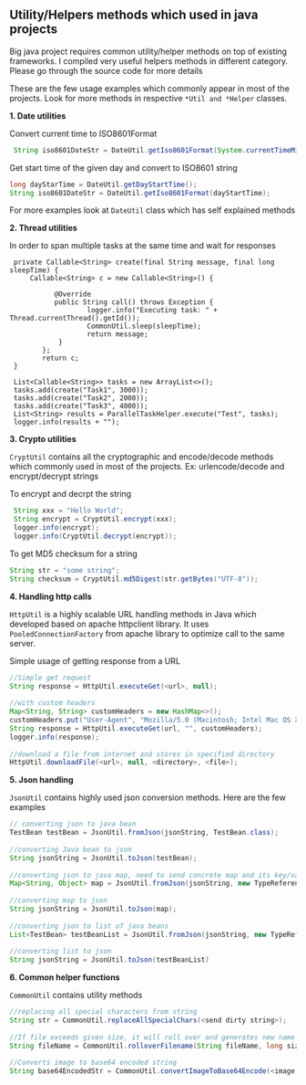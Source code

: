 ## Utility/Helpers methods which used in java projects

Big java project requires common utility/helper methods on top of existing frameworks. I compiled very useful helpers methods in different category. Please go through the source code for more details

These are the few usage examples which commonly appear in most of the projects. Look for more methods in respective `*Util and *Helper` classes.

**1. Date utilities**

  Convert current time to ISO8601Format
  
  ```java
   String iso8601DateStr = DateUtil.getIso8601Format(System.currentTimeMillis());
   ```
  
  Get start time of the given day and convert to ISO8601 string
   
   ```java
   long dayStarTime = DateUtil.getDayStartTime();
   String iso8601DateStr = DateUtil.getIso8601Format(dayStartTime);
   ```
   
  For more examples look at `DateUtil` class which has self explained methods
  
**2. Thread utilities**

   In order to span multiple tasks at the same time and wait for responses
      
     private Callable<String> create(final String message, final long sleepTime) {
	     Callable<String> c = new Callable<String>() {
	     
               @Override
               public String call() throws Exception {
                       logger.info("Executing task: " + Thread.currentThread().getId());
                       CommonUtil.sleep(sleepTime);
                       return message;
                }
            };
            return c;
     }
      
     List<Callable<String>> tasks = new ArrayList<>();
     tasks.add(create("Task1", 3000));
     tasks.add(create("Task2", 2000));
     tasks.add(create("Task3", 4000));
     List<String> results = ParallelTaskHelper.execute("Test", tasks);
     logger.info(results + "");
      
**3. Crypto utilities**
  
  `CryptUtil` contains all the cryptographic and encode/decode methods which commonly used in most of the projects. Ex: urlencode/decode and encrypt/decrypt strings
  
  To encrypt and decrpt the string
  
  ```java
   String xxx = "Hello World";
   String encrypt = CryptUtil.encrypt(xxx);
   logger.info(encrypt);
   logger.info(CryptUtil.decrypt(encrypt));
   ```
   To get MD5 checksum for a string
   
   ```java
   String str = "some string";
   String checksum = CryptUtil.md5Digest(str.getBytes("UTF-8"));
   ```
   
**4. Handling http calls**
  
  `HttpUtil` is a highly scalable URL handling methods in Java which developed based on apache httpclient library. It uses `PooledConnectionFactory` from apache library to optimize call to the same server.
  
  Simple usage of getting response from a URL
   
   ```java
   //Simple get request
   String response = HttpUtil.executeGet(<url>, null);
      
   //with custom headers
   Map<String, String> customHeaders = new HashMap<>();
   customHeaders.put("User-Agent", "Mozilla/5.0 (Macintosh; Intel Mac OS X 10_9_5)");
   String response = HttpUtil.executeGet(url, "", customHeaders);
   logger.info(response);
      
   //download a file from internet and stores in specified directory
   HttpUtil.downloadFile(<url>, null, <directory>, <file>);
   ```
   
**5. Json handling**

  `JsonUtil` contains highly used json conversion methods. Here are the few examples
  
   ```java
   // converting json to java bean
   TestBean testBean = JsonUtil.fromJson(jsonString, TestBean.class);
      
   //converting Java bean to json
   String jsonString = JsonUtil.toJson(testBean);
      
   //converting json to java map, need to send concrete map and its key/value types
   Map<String, Object> map = JsonUtil.fromJson(jsonString, new TypeReference<Map<String, Object>>(){});
      
   //converting map to json
   String jsonString = JsonUtil.toJson(map);
      
   //converting json to list of java beans
   List<TestBean> testBeanList = JsonUtil.fromJson(jsonString, new TypeReference<List<TestBean>>(){})
      
   //converting list to json
   String jsonString = JsonUtil.toJson(testBeanList)
   ```
   
**6. Common helper functions** 

  `CommonUtil` contains utility methods 
   
   ```java
   //replacing all special characters from string
   String str = CommonUtil.replaceAllSpecialChars(<send dirty string>);
      
   //If file exceeds given size, it will roll over and generates new name
   String fileName = CommonUtil.rolloverFilename(String fileName, long size);
      
   //Converts image to base64 encoded string
   String base64EncodedStr = CommonUtil.convertImageToBase64Encode(<image file name>);
   ```
   
      
